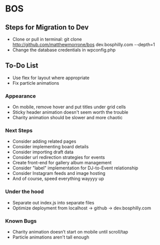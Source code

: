 # BOS

## Steps for Migration to Dev
+ Clone or pull in terminal: git clone http://github.com/matthewmorrone/bos dev.bosphilly.com --depth=1
+ Change the database credentials in wpconfig.php

## To-Do List
+ Use flex for layout where appropriate
+ Fix particle animations

### Appearance
+ On mobile, remove hover and put titles under grid cells
+ Sticky header animation doesn't seem worth the trouble
+ Charity animation should be slower and more chaotic

### Next Steps
+ Consider adding related pages
+ Consider implementing board details
+ Consider importing draft data
+ Consider url redirection strategies for events
+ Create front-end for gallery album management
+ Consider "label" implementation for DJ-to-Event relationship
+ Consider Instagram feeds and image hosting
+ And of course, speed everything wayyyy up

### Under the hood
+ Separate out index.js into separate files
+ Optimize deployment from localhost -> github -> dev.bosphilly.com

### Known Bugs
+ Charity animation doesn’t start on mobile until scroll/tap
+ Particle animations aren't tall enough
